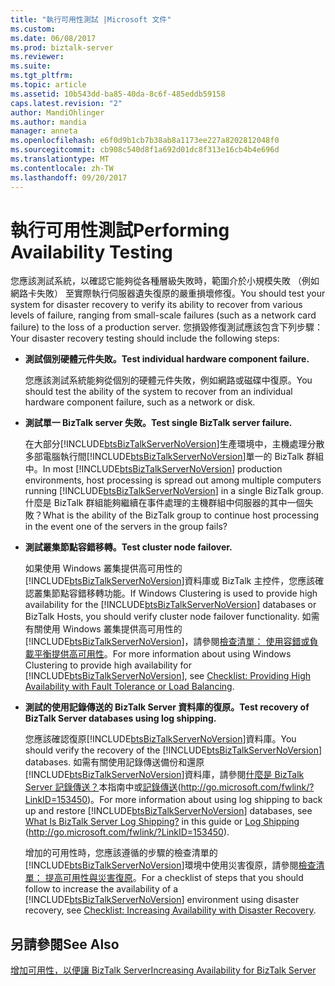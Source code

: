 ```yaml
---
title: "執行可用性測試 |Microsoft 文件"
ms.custom: 
ms.date: 06/08/2017
ms.prod: biztalk-server
ms.reviewer: 
ms.suite: 
ms.tgt_pltfrm: 
ms.topic: article
ms.assetid: 10b543dd-ba85-40da-8c6f-485eddb59158
caps.latest.revision: "2"
author: MandiOhlinger
ms.author: mandia
manager: anneta
ms.openlocfilehash: e6f0d9b1cb7b38ab8a1173ee227a8202812048f0
ms.sourcegitcommit: cb908c540d8f1a692d01dc8f313e16cb4b4e696d
ms.translationtype: MT
ms.contentlocale: zh-TW
ms.lasthandoff: 09/20/2017
---
```

# <a name="performing-availability-testing"></a><span data-ttu-id="f75f2-102">執行可用性測試</span><span class="sxs-lookup"><span data-stu-id="f75f2-102">Performing Availability Testing</span></span>
<span data-ttu-id="f75f2-103">您應該測試系統，以確認它能夠從各種層級失敗時，範圍介於小規模失敗 （例如網路卡失敗） 至實際執行伺服器遺失復原的嚴重損壞修復。</span><span class="sxs-lookup"><span data-stu-id="f75f2-103">You should test your system for disaster recovery to verify its ability to recover from various levels of failure, ranging from small-scale failures (such as a network card failure) to the loss of a production server.</span></span> <span data-ttu-id="f75f2-104">您損毀修復測試應該包含下列步驟：</span><span class="sxs-lookup"><span data-stu-id="f75f2-104">Your disaster recovery testing should include the following steps:</span></span>  
  
-   <span data-ttu-id="f75f2-105">**測試個別硬體元件失敗。**</span><span class="sxs-lookup"><span data-stu-id="f75f2-105">**Test individual hardware component failure.**</span></span>  
  
     <span data-ttu-id="f75f2-106">您應該測試系統能夠從個別的硬體元件失敗，例如網路或磁碟中復原。</span><span class="sxs-lookup"><span data-stu-id="f75f2-106">You should test the ability of the system to recover from an individual hardware component failure, such as a network or disk.</span></span>  
  
-   <span data-ttu-id="f75f2-107">**測試單一 BizTalk server 失敗。**</span><span class="sxs-lookup"><span data-stu-id="f75f2-107">**Test single BizTalk server failure.**</span></span>  
  
     <span data-ttu-id="f75f2-108">在大部分[!INCLUDE[btsBizTalkServerNoVersion](../includes/btsbiztalkservernoversion-md.md)]生產環境中，主機處理分散多部電腦執行間[!INCLUDE[btsBizTalkServerNoVersion](../includes/btsbiztalkservernoversion-md.md)]單一的 BizTalk 群組中。</span><span class="sxs-lookup"><span data-stu-id="f75f2-108">In most [!INCLUDE[btsBizTalkServerNoVersion](../includes/btsbiztalkservernoversion-md.md)] production environments, host processing is spread out among multiple computers running [!INCLUDE[btsBizTalkServerNoVersion](../includes/btsbiztalkservernoversion-md.md)] in a single BizTalk group.</span></span> <span data-ttu-id="f75f2-109">什麼是 BizTalk 群組能夠繼續在事件處理的主機群組中伺服器的其中一個失敗？</span><span class="sxs-lookup"><span data-stu-id="f75f2-109">What is the ability of the BizTalk group to continue host processing in the event one of the servers in the group fails?</span></span>  
  
-   <span data-ttu-id="f75f2-110">**測試叢集節點容錯移轉。**</span><span class="sxs-lookup"><span data-stu-id="f75f2-110">**Test cluster node failover.**</span></span>  
  
     <span data-ttu-id="f75f2-111">如果使用 Windows 叢集提供高可用性的[!INCLUDE[btsBizTalkServerNoVersion](../includes/btsbiztalkservernoversion-md.md)]資料庫或 BizTalk 主控件，您應該確認叢集節點容錯移轉功能。</span><span class="sxs-lookup"><span data-stu-id="f75f2-111">If Windows Clustering is used to provide high availability for the [!INCLUDE[btsBizTalkServerNoVersion](../includes/btsbiztalkservernoversion-md.md)] databases or BizTalk Hosts, you should verify cluster node failover functionality.</span></span> <span data-ttu-id="f75f2-112">如需有關使用 Windows 叢集提供高可用性的[!INCLUDE[btsBizTalkServerNoVersion](../includes/btsbiztalkservernoversion-md.md)]，請參閱[檢查清單： 使用容錯或負載平衡提供高可用性](../technical-guides/checklist-providing-high-availability-with-fault-tolerance-or-load-balancing.md)。</span><span class="sxs-lookup"><span data-stu-id="f75f2-112">For more information about using Windows Clustering to provide high availability for [!INCLUDE[btsBizTalkServerNoVersion](../includes/btsbiztalkservernoversion-md.md)], see [Checklist: Providing High Availability with Fault Tolerance or Load Balancing](../technical-guides/checklist-providing-high-availability-with-fault-tolerance-or-load-balancing.md).</span></span>  
  
-   <span data-ttu-id="f75f2-113">**測試的使用記錄傳送的 BizTalk Server 資料庫的復原。**</span><span class="sxs-lookup"><span data-stu-id="f75f2-113">**Test recovery of BizTalk Server databases using log shipping.**</span></span>  
  
     <span data-ttu-id="f75f2-114">您應該確認復原[!INCLUDE[btsBizTalkServerNoVersion](../includes/btsbiztalkservernoversion-md.md)]資料庫。</span><span class="sxs-lookup"><span data-stu-id="f75f2-114">You should verify the recovery of the [!INCLUDE[btsBizTalkServerNoVersion](../includes/btsbiztalkservernoversion-md.md)] databases.</span></span> <span data-ttu-id="f75f2-115">如需有關使用記錄傳送備份和還原[!INCLUDE[btsBizTalkServerNoVersion](../includes/btsbiztalkservernoversion-md.md)]資料庫，請參閱[什麼是 BizTalk Server 記錄傳送？](../technical-guides/what-is-biztalk-server-log-shipping.md)本指南中或[記錄傳送](http://go.microsoft.com/fwlink/?LinkID=153450)(http://go.microsoft.com/fwlink/?LinkID=153450)。</span><span class="sxs-lookup"><span data-stu-id="f75f2-115">For more information about using log shipping to back up and restore [!INCLUDE[btsBizTalkServerNoVersion](../includes/btsbiztalkservernoversion-md.md)] databases, see [What Is BizTalk Server Log Shipping?](../technical-guides/what-is-biztalk-server-log-shipping.md) in this guide or [Log Shipping](http://go.microsoft.com/fwlink/?LinkID=153450) (http://go.microsoft.com/fwlink/?LinkID=153450).</span></span>  
  
     <span data-ttu-id="f75f2-116">增加的可用性時，您應該遵循的步驟的檢查清單的[!INCLUDE[btsBizTalkServerNoVersion](../includes/btsbiztalkservernoversion-md.md)]環境中使用災害復原，請參閱[檢查清單： 提高可用性與災害復原](../technical-guides/checklist-increasing-availability-with-disaster-recovery.md)。</span><span class="sxs-lookup"><span data-stu-id="f75f2-116">For a checklist of steps that you should follow to increase the availability of a [!INCLUDE[btsBizTalkServerNoVersion](../includes/btsbiztalkservernoversion-md.md)] environment using disaster recovery, see [Checklist: Increasing Availability with Disaster Recovery](../technical-guides/checklist-increasing-availability-with-disaster-recovery.md).</span></span>  
  
## <a name="see-also"></a><span data-ttu-id="f75f2-117">另請參閱</span><span class="sxs-lookup"><span data-stu-id="f75f2-117">See Also</span></span>  
 [<span data-ttu-id="f75f2-118">增加可用性，以便讓 BizTalk Server</span><span class="sxs-lookup"><span data-stu-id="f75f2-118">Increasing Availability for BizTalk Server</span></span>](../technical-guides/increasing-availability-for-biztalk-server.md)